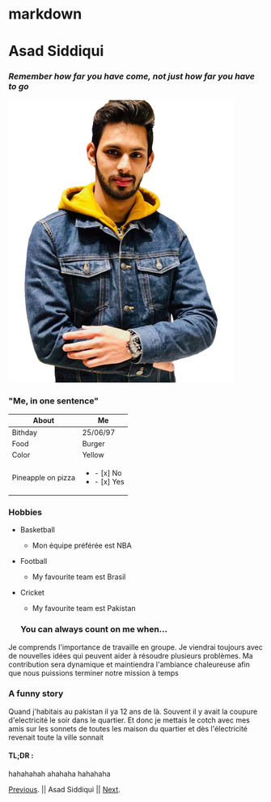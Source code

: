 # markdown



# Asad Siddiqui

### *Remember how far you have come, not just how far you have to go* 

<img src="profile.png"/>

### "Me, in one sentence"


About | Me
-------- | -----
Bithday | 25/06/97
Food | Burger
Color | Yellow
Pineapple on pizza| <ul> <li> - [x] No </li> <li> - [x] Yes </li> </ul>



### Hobbies


- Basketball
  * Mon équipe préférée est NBA
- Football
  * My favourite team est Brasil
- Cricket
  * My favourite team est Pakistan
  
  ### You can always count on me when...
  
 Je comprends l'importance de travaille en groupe. Je viendrai toujours avec de nouvelles idées qui peuvent aider à résoudre plusieurs problèmes. Ma contribution sera dynamique et maintiendra l'ambiance chaleureuse afin que nous puissions terminer notre mission à temps
  
  ### A funny story
  
  Quand j'habitais au pakistan il ya 12 ans de là. Souvent il y avait la coupure d'electricité le soir dans le quartier. Et donc je mettais le cotch avec mes amis sur les sonnets de toutes les maison du quartier et dès l'électricité revenait toute la ville sonnait 
  
  #### TL;DR :
  
  hahahahah ahahaha hahahaha
  
  
[Previous](https://github.com/Souabou/markdownchallenge/blob/master/README.md). || Asad Siddiqui || [Next](https://github.com/GemaHonesta/markdownchallenge/edit/master/README.md).


  
